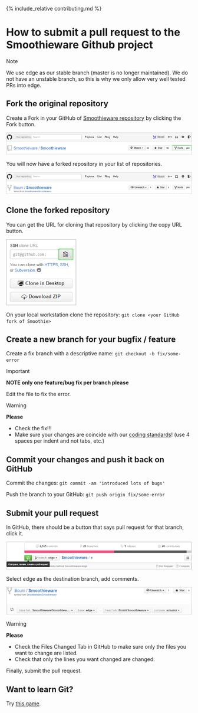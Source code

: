 
{% include_relative contributing.md %}

# How to submit a pull request to the Smoothieware Github project

> [!NOTE]
> We use edge as our stable branch (master is no longer maintained). We do not have an unstable branch, so this is why we only allow very well tested PRs into edge.

## Fork the original repository

Create a Fork in your GitHub of [Smoothieware repository](https://github.com/Smoothieware/Smoothieware.git) by clicking the Fork button.

![Fork button](images/github-1.png)

You will now have a forked repository in your list of repositories.

![Forked repository](images/github-2.png)

## Clone the forked repository

You can get the URL for cloning that repository by clicking the copy URL button.

![Copy URL button](images/github-3.png)

On your local workstation clone the repository: `git clone <your GitHub fork of Smoothie>`

## Create a new branch for your bugfix / feature

Create a fix branch with a descriptive name: `git checkout -b fix/some-error`

> [!IMPORTANT]
> **NOTE only one feature/bug fix per branch please**

Edit the file to fix the error.

> [!WARNING]
> **Please**
> - Check the fix!!!
> - Make sure your changes are coincide with our [coding standards](http://smoothieware.org/coding-standards)! (use 4 spaces per indent and not tabs, etc.)

## Commit your changes and push it back on GitHub

Commit the changes: `git commit -am 'introduced lots of bugs'`

Push the branch to your GitHub: `git push origin fix/some-error`

## Submit your pull request

In GitHub, there should be a button that says pull request for that branch, click it.

![Pull request button](images/github-4.png)

Select edge as the destination branch, add comments.

![Selecting branch](images/github-5.png)

> [!WARNING]
> **Please**
> - Check the Files Changed Tab in GitHub to make sure only the files you want to change are listed.
> - Check that only the lines you want changed are changed.

Finally, submit the pull request.

## Want to learn Git?

Try [this game](http://pcottle.github.io/learnGitBranching/).
